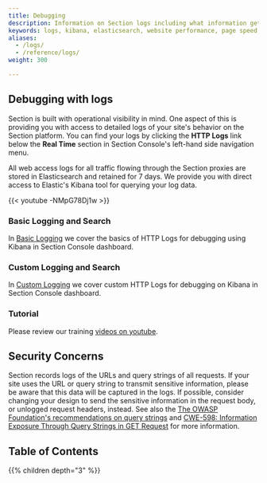```yaml
---
title: Debugging
description: Information on Section logs including what information gets passed through logs.
keywords: logs, kibana, elasticsearch, website performance, page speed, webpage speed, website security, content delivery network, CDN
aliases:
  - /logs/
  - /reference/logs/
weight: 300

---
```


## Debugging with logs

Section is built with operational visibility in mind. One aspect of this is providing you with access to detailed logs of your site's behavior on the Section platform. You can find your logs by clicking the **HTTP Logs** link below the **Real Time** section in Section Console's left-hand side navigation menu.

All web access logs for all traffic flowing through the Section proxies are stored in Elasticsearch and retained for 7 days. We provide you with direct access to Elastic's Kibana tool for querying your log data.

{{< youtube -NMpG78Dj1w >}}

### Basic Logging and Search

In [Basic Logging](/docs/debugging/how-tos/basic-logging/) we cover the basics of HTTP Logs for debugging using Kibana in Section Console dashboard.

### Custom Logging and Search

In [Custom Logging](/docs/debugging/how-tos/custom-logging/) we cover custom HTTP Logs for debugging on Kibana in Section Console dashboard.

### Tutorial

Please review our training [videos on youtube](https://www.youtube.com/watch?v=-NMpG78Dj1w&list=PLfMFVnIIzktEZqFAmwqam5Q1KoOH3-N8u).

## Security Concerns

Section records logs of the URLs and query strings of all requests. If your site uses the URL or query string to transmit sensitive information, please be aware that this data will be captured in the logs. If possible, consider changing your design to send the sensitive information in the request body, or unlogged request headers, instead. See also the [The OWASP Foundation's recommendations on query strings](https://owasp.org/www-community/vulnerabilities/Information_exposure_through_query_strings_in_url) and [CWE-598: Information Exposure Through Query Strings in GET Request](https://cwe.mitre.org/data/definitions/598.html) for more information.

## Table of Contents

{{% children depth="3" %}}

